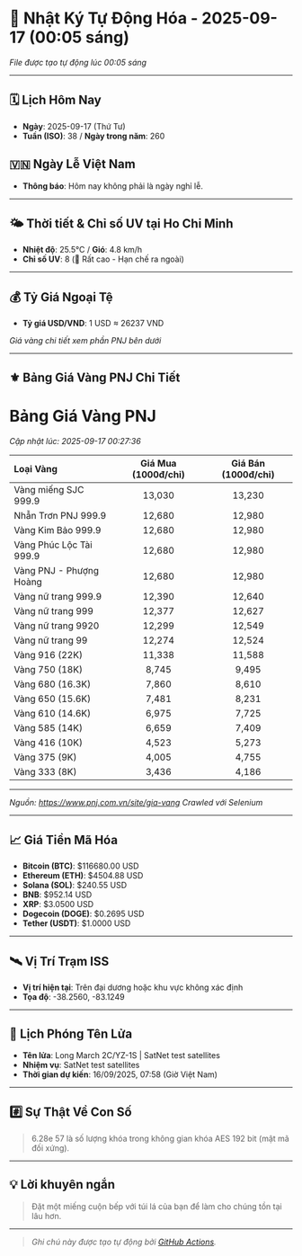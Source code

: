 # 🚀 Nhật Ký Tự Động Hóa - 2025-09-17 (00:05 sáng)

*File được tạo tự động lúc 00:05 sáng*

---
<!-- CALENDAR-MODULE -->
## 🗓️ Lịch Hôm Nay
- **Ngày**: 2025-09-17 (Thứ Tư)
- **Tuần (ISO)**: 38 / **Ngày trong năm**: 260

<!-- HOLIDAY-MODULE -->
## 🇻🇳 Ngày Lễ Việt Nam
- **Thông báo**: Hôm nay không phải là ngày nghỉ lễ.

---
<!-- WEATHER-UV-MODULE -->
## 🌤️ Thời tiết & Chỉ số UV tại Ho Chi Minh
- **Nhiệt độ**: 25.5°C / **Gió**: 4.8 km/h
- **Chỉ số UV**: 8 (🔴 Rất cao - Hạn chế ra ngoài)

---
<!-- FINANCE-MODULE -->
## 💰 Tỷ Giá Ngoại Tệ
- **Tỷ giá USD/VND**: 1 USD ≈ 26237 VND

*Giá vàng chi tiết xem phần PNJ bên dưới*

---
<!-- PNJ-GOLD-MODULE -->
## ⚜️ Bảng Giá Vàng PNJ Chi Tiết

# Bảng Giá Vàng PNJ
*Cập nhật lúc: 2025-09-17 00:27:36*

| Loại Vàng | Giá Mua (1000đ/chỉ) | Giá Bán (1000đ/chỉ) |
|:---|:---:|:---:|
| Vàng miếng SJC 999.9 | 13,030 | 13,230 |
| Nhẫn Trơn PNJ 999.9 | 12,680 | 12,980 |
| Vàng Kim Bảo 999.9 | 12,680 | 12,980 |
| Vàng Phúc Lộc Tài 999.9 | 12,680 | 12,980 |
| Vàng PNJ - Phượng Hoàng | 12,680 | 12,980 |
| Vàng nữ trang 999.9 | 12,390 | 12,640 |
| Vàng nữ trang 999 | 12,377 | 12,627 |
| Vàng nữ trang 9920 | 12,299 | 12,549 |
| Vàng nữ trang 99 | 12,274 | 12,524 |
| Vàng 916 (22K) | 11,338 | 11,588 |
| Vàng 750 (18K) | 8,745 | 9,495 |
| Vàng 680 (16.3K) | 7,860 | 8,610 |
| Vàng 650 (15.6K) | 7,481 | 8,231 |
| Vàng 610 (14.6K) | 6,975 | 7,725 |
| Vàng 585 (14K) | 6,659 | 7,409 |
| Vàng 416 (10K) | 4,523 | 5,273 |
| Vàng 375 (9K) | 4,005 | 4,755 |
| Vàng 333 (8K) | 3,436 | 4,186 |

---
*Nguồn: https://www.pnj.com.vn/site/gia-vang*
*Crawled với Selenium*

---
<!-- CRYPTO-MODULE -->
## 📈 Giá Tiền Mã Hóa
- **Bitcoin (BTC)**: $116680.00 USD
- **Ethereum (ETH)**: $4504.88 USD
- **Solana (SOL)**: $240.55 USD
- **BNB**: $952.14 USD
- **XRP**: $3.0500 USD
- **Dogecoin (DOGE)**: $0.2695 USD
- **Tether (USDT)**: $1.0000 USD

---
<!-- ISS-MODULE -->
## 🛰️ Vị Trí Trạm ISS
- **Vị trí hiện tại**: Trên đại dương hoặc khu vực không xác định
- **Tọa độ**: -38.2560, -83.1249

---
<!-- LAUNCH-MODULE -->
## 🚀 Lịch Phóng Tên Lửa
- **Tên lửa**: Long March 2C/YZ-1S | SatNet test satellites
- **Nhiệm vụ**: SatNet test satellites
- **Thời gian dự kiến**: 16/09/2025, 07:58 (Giờ Việt Nam)

---
<!-- NUMBERS-MODULE -->
## #️⃣ Sự Thật Về Con Số
> 6.28e 57 là số lượng khóa trong không gian khóa AES 192 bit (mật mã đối xứng).

---
<!-- ADVICE-MODULE -->
## 💡 Lời khuyên ngắn
> Đặt một miếng cuộn bếp với túi lá của bạn để làm cho chúng tồn tại lâu hơn.

---
<!-- FOOTER-MODULE -->
> *Ghi chú này được tạo tự động bởi [GitHub Actions](https://github.com/features/actions).*
